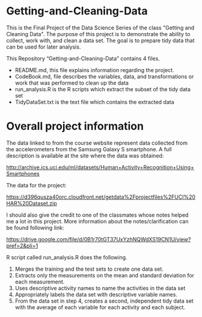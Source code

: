 # Getting-and-Cleaning-Data

This is the Final Project of the Data Science Series of the class "Getting and Cleaning Data".
The purpose of this project is to demonstrate the ability to collect, work with, and clean a data set. 
The goal is to prepare tidy data that can be used for later analysis.

This Repository “Getting-and-Cleaning-Data” contains 4 files.

-	README.md, this file explains information regarding the project.
-	CodeBook.md, file describes the variables, data, and transformations or work that was performed to clean up the data
-	run_analysis.R is the R scripts which extract the subset of the tidy data set 
-	TidyDataSet.txt is the text file which contains the extracted data

# Overall project information

The data linked to from the course website represent data collected from the accelerometers from the Samsung Galaxy S smartphone. 
A full description is available at the site where the data was obtained:

http://archive.ics.uci.edu/ml/datasets/Human+Activity+Recognition+Using+Smartphones

The data for the project:

https://d396qusza40orc.cloudfront.net/getdata%2Fprojectfiles%2FUCI%20HAR%20Dataset.zip

I should also give the credit to one of the classmates whose notes helped me a lot in this project.  More information about the notes/clarification can be found following link:

https://drive.google.com/file/d/0B1r70tGT37UxYzhNQWdXS19CN1U/view?pref=2&pli=1

R script called run_analysis.R does the following.

1.	Merges the training and the test sets to create one data set.
2.	Extracts only the measurements on the mean and standard deviation for each measurement.
3.	Uses descriptive activity names to name the activities in the data set
4.	Appropriately labels the data set with descriptive variable names.
5.	From the data set in step 4, creates a second, independent tidy data set with the average of each variable for each activity and each subject.







